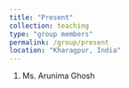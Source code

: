 ```yaml
---
title: "Present"
collection: teaching
type: "group members"
permalink: /group/present
location: "Kharagpur, India"
---
```


1. Ms. Arunima Ghosh 
